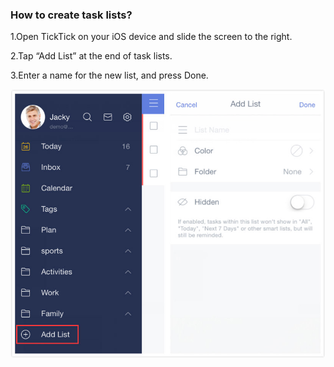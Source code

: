 ### How to create task lists?
1.Open TickTick on your iOS device and slide the screen to the right.

2.Tap “Add List” at the end of task lists.

3.Enter a name for the new list, and press Done.

![](createlist12.jpg)